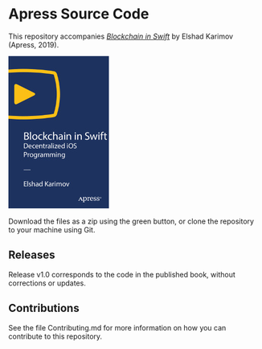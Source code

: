 # Apress Source Code

This repository accompanies [*Blockchain in Swift*](https://rd.springer.com/video/10.1007/978-1-4842-5382-3) by Elshad Karimov (Apress, 2019).

[comment]: #cover
![Cover image](9781484253823.jpg)

Download the files as a zip using the green button, or clone the repository to your machine using Git.

## Releases

Release v1.0 corresponds to the code in the published book, without corrections or updates.

## Contributions

See the file Contributing.md for more information on how you can contribute to this repository.